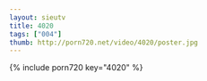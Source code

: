 ```yaml
--- 
layout: sieutv
title: 4020
tags: ["004"]
thumb: http://porn720.net/video/4020/poster.jpg
---
```

{% include porn720 key="4020" %} 
